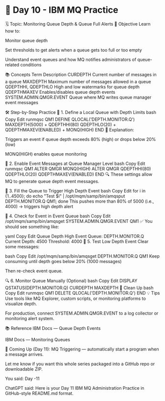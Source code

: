 # 📘 Day 10 - IBM MQ Practice

🗓️ Topic: Monitoring Queue Depth & Queue Full Alerts
🎯 Objective
Learn how to:

Monitor queue depth

Set thresholds to get alerts when a queue gets too full or too empty

Understand event queues and how MQ notifies administrators of queue-related conditions

📚 Concepts
Term	Description
CURDEPTH	Current number of messages in a queue
MAXDEPTH	Maximum number of messages allowed in a queue
QDEPTHHI, QDEPTHLO	High and low watermarks for queue depth
QDEPTHMAXEV	Enables/disables queue depth events
SYSTEM.ADMIN.QMGR.EVENT	Queue where MQ writes queue manager event messages

🛠️ Step-by-Step Practice
🔧 1. Define a Local Queue with Depth Limits
bash
Copy
Edit
runmqsc QM1
DEFINE QLOCAL('DEPTH.MONITOR.Q') MAXDEPTH(5000) +
       QDEPTHHI(80) QDEPTHLO(20) +
       QDEPTHMAXEV(ENABLED) +
       MONQ(HIGH)
END
📌 Explanation:

Triggers an event if queue depth exceeds 80% (high) or drops below 20% (low)

MONQ(HIGH) enables queue monitoring

🔧 2. Enable Event Messages at Queue Manager Level
bash
Copy
Edit
runmqsc QM1
ALTER QMGR MONQ(HIGH)
ALTER QMGR QDEPTHHI(80) QDEPTHLO(20) QDEPTHMAXEV(ENABLED)
END
🔍 These settings allow MQ to generate queue depth event messages.

🔧 3. Fill the Queue to Trigger High Depth Event
bash
Copy
Edit
for i in {1..4500}; do echo "Test $i" | /opt/mqm/samp/bin/amqsput DEPTH.MONITOR.Q QM1; done
This pushes more than 80% of 5000 (i.e., 4000) → triggers high depth alert

🔎 4. Check for Event in Event Queue
bash
Copy
Edit
/opt/mqm/samp/bin/amqsget SYSTEM.ADMIN.QMGR.EVENT QM1
✅ You should see something like:

yaml
Copy
Edit
Queue Depth High Event
Queue: DEPTH.MONITOR.Q
Current Depth: 4500
Threshold: 4000
🔧 5. Test Low Depth Event
Clear some messages:

bash
Copy
Edit
/opt/mqm/samp/bin/amqsget DEPTH.MONITOR.Q QM1
Keep consuming until depth goes below 20% (1000 messages)

Then re-check event queue.

🔍 6. Monitor Queue Manually (Optional)
bash
Copy
Edit
DISPLAY QSTATUS(DEPTH.MONITOR.Q) CURDEPTH MAXDEPTH
🧼 Clean Up
bash
Copy
Edit
runmqsc QM1
DELETE QLOCAL('DEPTH.MONITOR.Q')
END
💡 Tips
Use tools like MQ Explorer, custom scripts, or monitoring platforms to visualize depth.

For production, connect SYSTEM.ADMIN.QMGR.EVENT to a log collector or monitoring alert system.

📚 Reference
IBM Docs — Queue Depth Events

IBM Docs — Monitoring Queues

🧭 Coming Up (Day 11): MQ Triggering — automatically start a program when a message arrives.

Let me know if you want this whole series packaged into a GitHub repo or downloadable ZIP.








You said:
Day -11


ChatGPT said:
Here is your Day 11 IBM MQ Administration Practice in GitHub-style README.md format.


